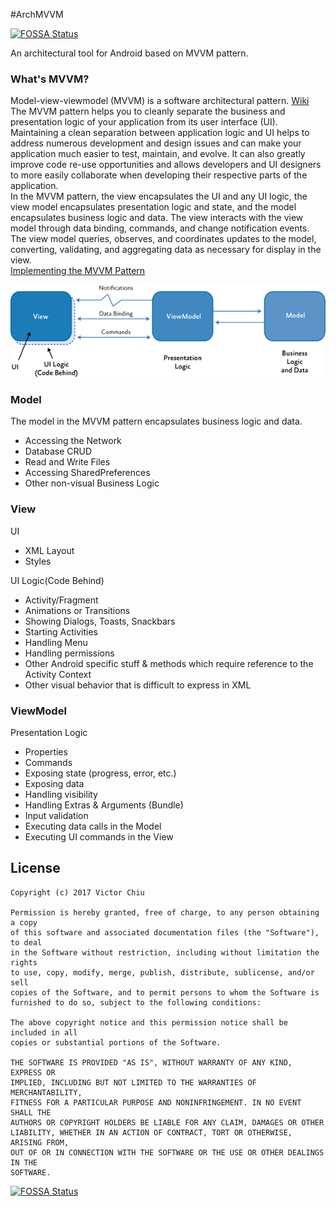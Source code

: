 #ArchMVVM

[![FOSSA Status](https://app.fossa.io/api/projects/git%2Bgithub.com%2F4332weizi%2FArchMVVM.svg?type=shield)](https://app.fossa.io/projects/git%2Bgithub.com%2F4332weizi%2FArchMVVM?ref=badge_shield)

An architectural tool for Android based on MVVM pattern.

### What's MVVM?  
Model-view-viewmodel (MVVM) is a software architectural pattern. [Wiki](https://en.wikipedia.org/wiki/Model-view-viewmodel)  
The MVVM pattern helps you to cleanly separate the business 
and presentation logic of your application from its user interface (UI). 
Maintaining a clean separation between application logic and UI 
helps to address numerous development and design issues and 
can make your application much easier to test, maintain, and evolve. 
It can also greatly improve code re-use opportunities and 
allows developers and UI designers to more easily collaborate 
when developing their respective parts of the application.  
In the MVVM pattern, the view encapsulates the UI and any UI logic, 
the view model encapsulates presentation logic and state, 
and the model encapsulates business logic and data. The view interacts 
with the view model through data binding, commands, 
and change notification events. The view model queries, observes, 
and coordinates updates to the model, converting, validating, 
and aggregating data as necessary for display in the view.  
[Implementing the MVVM Pattern](https://msdn.microsoft.com/en-us/library/gg405484.aspx)
  
![The MVVM classes and their interactions](images/mvvm-classes-and-interactions.png) 
 

### Model
The model in the MVVM pattern encapsulates business logic and data. 
* Accessing the Network
* Database CRUD
* Read and Write Files
* Accessing SharedPreferences
* Other non-visual Business Logic

### View
UI
* XML Layout
* Styles

UI Logic(Code Behind)
* Activity/Fragment
* Animations or Transitions
* Showing Dialogs, Toasts, Snackbars
* Starting Activities
* Handling Menu
* Handling permissions
* Other Android specific stuff & methods which require reference to the Activity Context
* Other visual behavior that is difficult to express in XML

### ViewModel
Presentation Logic
* Properties
* Commands
* Exposing state (progress, error, etc.)
* Exposing data
* Handling visibility
* Handling Extras & Arguments (Bundle)
* Input validation
* Executing data calls in the Model
* Executing UI commands in the View 

License
-------

    Copyright (c) 2017 Victor Chiu

    Permission is hereby granted, free of charge, to any person obtaining a copy
    of this software and associated documentation files (the "Software"), to deal
    in the Software without restriction, including without limitation the rights
    to use, copy, modify, merge, publish, distribute, sublicense, and/or sell
    copies of the Software, and to permit persons to whom the Software is
    furnished to do so, subject to the following conditions:

    The above copyright notice and this permission notice shall be included in all
    copies or substantial portions of the Software.

    THE SOFTWARE IS PROVIDED "AS IS", WITHOUT WARRANTY OF ANY KIND, EXPRESS OR
    IMPLIED, INCLUDING BUT NOT LIMITED TO THE WARRANTIES OF MERCHANTABILITY,
    FITNESS FOR A PARTICULAR PURPOSE AND NONINFRINGEMENT. IN NO EVENT SHALL THE
    AUTHORS OR COPYRIGHT HOLDERS BE LIABLE FOR ANY CLAIM, DAMAGES OR OTHER
    LIABILITY, WHETHER IN AN ACTION OF CONTRACT, TORT OR OTHERWISE, ARISING FROM,
    OUT OF OR IN CONNECTION WITH THE SOFTWARE OR THE USE OR OTHER DEALINGS IN THE
    SOFTWARE.


[![FOSSA Status](https://app.fossa.io/api/projects/git%2Bgithub.com%2F4332weizi%2FArchMVVM.svg?type=large)](https://app.fossa.io/projects/git%2Bgithub.com%2F4332weizi%2FArchMVVM?ref=badge_large)